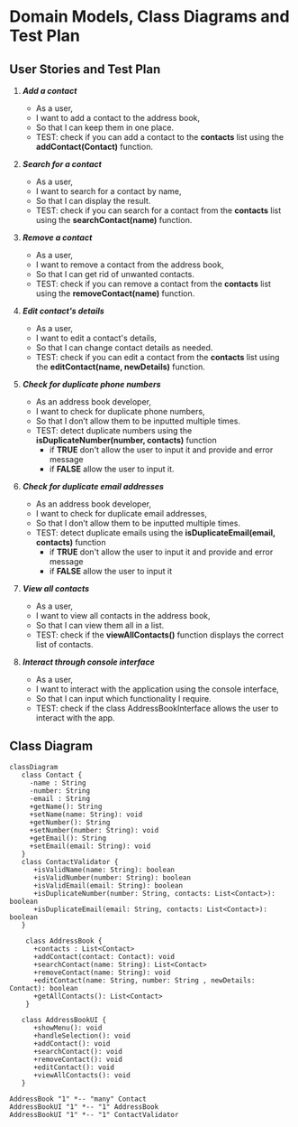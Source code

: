 # Domain Models, Class Diagrams and Test Plan

## User Stories and Test Plan

1. ***Add a contact***
   - As a user,
   - I want to add a contact to the address book,
   - So that I can keep them in one place.
   - TEST: check if you can add a contact to the **contacts** list using the **addContact(Contact)** function.


2. ***Search for a contact***
   - As a user,
   - I want to search for a contact by name,
   - So that I can display the result.
   - TEST: check if you can search for a contact from the **contacts** list using the **searchContact(name)** function.

3. ***Remove a contact***
   - As a user,
   - I want to remove a contact from the address book,
   - So that I can get rid of unwanted contacts.
   - TEST: check if you can remove a contact from the **contacts** list using the **removeContact(name)** function.


4. ***Edit contact's details***
    - As a user,
    - I want to edit a contact's details,
    - So that I can change contact details as needed.
    - TEST: check if you can edit a contact from the **contacts** list using the **editContact(name, newDetails)** function.


5. ***Check for duplicate phone numbers***
    - As an address book developer,
    - I want to check for duplicate phone numbers,
    - So that I don’t allow them to be inputted multiple times.
    - TEST: detect duplicate numbers using the **isDuplicateNumber(number, contacts)** function 
      - if **TRUE** don't allow the user to input it and provide and error message
      - if **FALSE** allow the user to input it.


6. ***Check for duplicate email addresses***
    - As an address book developer,
    - I want to check for duplicate email addresses,
    - So that I don’t allow them to be inputted multiple times.
    - TEST: detect duplicate emails using the **isDuplicateEmail(email, contacts)** function
       - if **TRUE** don't allow the user to input it and provide and error message
       - if **FALSE** allow the user to input it


7. ***View all contacts***
    - As a user,
    - I want to view all contacts in the address book,
    - So that I can view them all in a list.
    - TEST: check if the **viewAllContacts()** function displays the correct list of contacts.


8. ***Interact through console interface***
    - As a user,
    - I want to interact with the application using the console interface,
    - So that I can input which functionality I require.
    - TEST: check if the class AddressBookInterface allows the user to interact with the app.



## Class Diagram

```mermaid
classDiagram
   class Contact {
     -name : String
     -number: String 
     -email : String 
     +getName(): String
     +setName(name: String): void
     +getNumber(): String
     +setNumber(number: String): void
     +getEmail(): String
     +setEmail(email: String): void
   }
   class ContactValidator {
      +isValidName(name: String): boolean
      +isValidNumber(number: String): boolean
      +isValidEmail(email: String): boolean
      +isDuplicateNumber(number: String, contacts: List<Contact>): boolean
      +isDuplicateEmail(email: String, contacts: List<Contact>): boolean
   }

    class AddressBook {
      +contacts : List<Contact>
      +addContact(contact: Contact): void
      +searchContact(name: String): List<Contact>
      +removeContact(name: String): void
      +editContact(name: String, number: String , newDetails: Contact): boolean
      +getAllContacts(): List<Contact>
    }

   class AddressBookUI {
      +showMenu(): void
      +handleSelection(): void
      +addContact(): void
      +searchContact(): void
      +removeContact(): void
      +editContact(): void
      +viewAllContacts(): void
   }

AddressBook "1" *-- "many" Contact
AddressBookUI "1" *-- "1" AddressBook
AddressBookUI "1" *-- "1" ContactValidator
